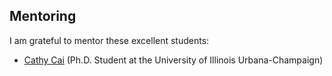## Mentoring

I am grateful to mentor these excellent students:

- [Cathy Cai](https://cathy-cai.page/) (Ph.D. Student at the University of Illinois Urbana-Champaign)
